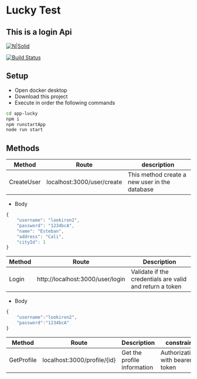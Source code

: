 # Lucky Test
##  This is a login Api

[![N|Solid](https://cldup.com/dTxpPi9lDf.thumb.png)](https://nodesource.com/products/nsolid)

[![Build Status](https://travis-ci.org/joemccann/dillinger.svg?branch=master)](https://travis-ci.org/joemccann/dillinger)

## Setup

- Open docker desktop
- Download this project
- Execute in order the following commands
```sh
cd app-lucky
npm i
npm runstartApp
node run start
```


## Methods

| Method | Route | description |
| ------ | ------ | ------ |
| CreateUser | localhost:3000/user/create | This method create a new user in the database |

 - Body
```javascript
{
    "username": "lookiron2",
    "password": "1234bcA",
    "name": "Esteban",
    "address": "Cali",
    "cityId": 1
}
```

| Method | Route | Description |
| ------ | ------ | ------ |
| Login | http://localhost:3000/user/login | Validate if the credentials are valid and return a token |

 - Body
```javascript
{
    "username":"lookiron2",
    "password":"1234bcA"
}
```

| Method | Route | Description | constrain |
| ------ | ------ | ------ | ------ |
| GetProfile | localhost:3000/profile/{id} | Get the profile information|Authorization with bearer token |


